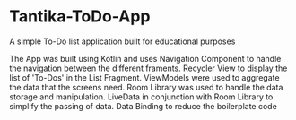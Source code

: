 # Tantika-ToDo-App
A simple To-Do list application built for educational purposes

The App was built using Kotlin and uses Navigation Component to handle the navigation between the different framents. 
Recycler View to display the list of 'To-Dos' in the List Fragment. 
ViewModels were used to aggregate the data that the screens need.
Room Library was used to handle the data storage and manipulation. 
LiveData in conjunction with Room Library to simplify the passing of data.
Data Binding to reduce the boilerplate code
